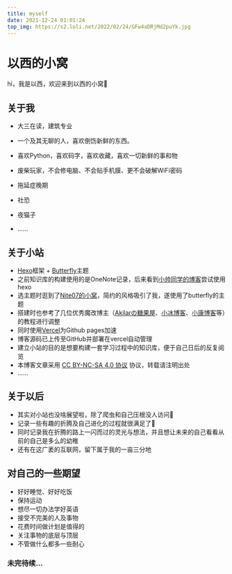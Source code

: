 ```yaml
---
title: myself     
date: 2021-12-24 01:01:24
top_img: https://s2.loli.net/2022/02/24/GFw4aDRjMd2puYk.jpg
---
```


# 以西的小窝



hi，我是以西，欢迎来到以西的小窝🥳



## **关于我**

- 大三在读，建筑专业

- 一个及其无聊的人，喜欢倒饬新鲜的东西。

-  喜欢Python，喜欢码字，喜欢收藏，喜欢一切新鲜的事和物

- 废柴玩家，不会修电脑、不会贴手机膜、更不会破解WiFi密码

- 拖延症晚期

- 社恐

- 夜猫子

- ......

   

## 关于小站

* [Hexo](https://hexo.io/zh-cn)框架 + [Butterfly](https://github.com/jerryc127/hexo-theme-butterfly)主题
* 之前知识库的构建使用的是OneNote记录，后来看到[小帅同学的博客](https://www.xiaoshuai.link/)尝试使用hexo
* 选主题时逛到了[Nite07的小窝](https://www.nite07.com/)，简约的风格吸引了我，遂使用了butterfly的主题
* 搭建时也参考了几位优秀魔改博主（[Akilarの糖果屋](https://akilar.top/)、[小冰博客](https://zfe.space/)、[小康博客](https://www.antmoe.com/)等）的教程进行调整
* 同时使用[Vercel](https://vercel.com/)为Github pages加速
* 博客源码已上传至GitHub并部署在vercel自动管理
* 建立小站的目的是想要构建一套学习过程中的知识库，便于自己日后的反复阅览
* 本博客文章采用 [CC BY-NC-SA 4.0 协议](https://creativecommons.org/licenses/by-nc-sa/4.0/deed.zh) 协议，转载请注明出处
* ......



## 关于以后

* 其实对小站也没啥展望啦，除了爬虫和自己压根没人访问🐶
* 记录一些有趣的折腾及自己进化的过程就很满足了👻
* 同时记录我在折腾的路上一闪而过的灵光与想法，并且想让未来的自己看看从前的自己是多么的幼稚
* 还有在这广袤的互联网，留下属于我的一亩三分地



## 对自己的一些期望

- 好好睡觉、好好吃饭
- 保持运动
- 想尽一切办法学好英语
- 接受不完美的人及事物
- 花费时间做计划是值得的
- 关注事物的底层与顶层
- 不管做什么都多一些耐心



### 未完待续...



